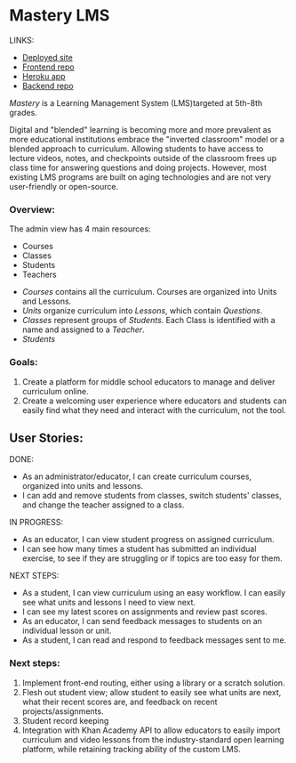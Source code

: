 # Mastery LMS  

LINKS:  
* [Deployed site](https://kat-mastery-lms.surge.sh)  
* [Frontend repo](https://github.com/katreinhart/mastery-client)  
* [Heroku app](https://kat-mastery-server.herokuapp.com)
* [Backend repo](https://github.com/katreinhart/mastery-server)

_Mastery_ is a Learning Management System (LMS)targeted at 5th-8th grades.  

Digital and "blended" learning is becoming more and more prevalent as more educational institutions embrace the "inverted classroom" model or a blended approach to curriculum. Allowing students to have access to lecture videos, notes, and checkpoints outside of the classroom frees up class time for answering questions and doing projects. However, most existing LMS programs are built on aging technologies and are not very user-friendly or open-source. 

### Overview:

The admin view has 4 main resources: 
- Courses
- Classes
- Students
- Teachers

* _Courses_ contains all the curriculum. Courses are organized into Units and Lessons.  
* _Units_ organize curriculum into _Lessons_, which contain _Questions_.  
* _Classes_ represent groups of _Students_. Each Class is identified with a name and assigned to a _Teacher_.  
* _Students_    

### Goals: 
1. Create a platform for middle school educators to manage and deliver curriculum online.
1. Create a welcoming user experience where educators and students can easily find what they need and interact with the curriculum, not the tool. 

## User Stories: 
DONE:  
- As an administrator/educator, I can create curriculum courses, organized into units and lessons.  
- I can add and remove students from classes, switch students' classes, and change the teacher assigned to a class.  

IN PROGRESS:  
- As an educator, I can view student progress on assigned curriculum.
- I can see how many times a student has submitted an individual exercise, to see if they are struggling or if topics are too easy for them.  

NEXT STEPS: 
- As a student, I can view curriculum using an easy workflow. I can easily see what units and lessons I need to view next. 
- I can see my latest scores on assignments and review past scores.  
- As an educator, I can send feedback messages to students on an individual lesson or unit.  
- As a student, I can read and respond to feedback messages sent to me.  

### Next steps:  

1. Implement front-end routing, either using a library or a scratch solution. 
1. Flesh out student view; allow student to easily see what units are next, what their recent scores are, and feedback on recent projects/assignments.
1. Student record keeping
1. Integration with Khan Academy API to allow educators to easily import curriculum and video lessons from the industry-standard open learning platform, while retaining tracking ability of the custom LMS.  
